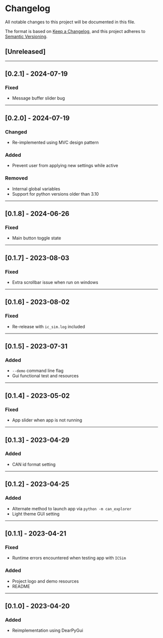 # Changelog

All notable changes to this project will be documented in this file.

The format is based on [Keep a Changelog](https://keepachangelog.com/en/1.0.0/),
and this project adheres to [Semantic Versioning](https://semver.org/spec/v2.0.0.html).

## [Unreleased]

---
## [0.2.1] - 2024-07-19

### Fixed

- Message buffer slider bug 

---
## [0.2.0] - 2024-07-19

### Changed

- Re-implemented using MVC design pattern

### Added

- Prevent user from applying new settings while active

### Removed

- Internal global variables
- Support for python versions older than 3.10

---
## [0.1.8] - 2024-06-26

### Fixed

- Main button toggle state

---
## [0.1.7] - 2023-08-03

### Fixed

- Extra scrollbar issue when run on windows

---
## [0.1.6] - 2023-08-02

### Fixed

- Re-release with `ic_sim.log` included

---
## [0.1.5] - 2023-07-31

### Added

- `--demo` command line flag
- Gui functional test and resources

---
## [0.1.4] - 2023-05-02

### Fixed

- App slider when app is not running

---
## [0.1.3] - 2023-04-29

### Added

- CAN id format setting

---
## [0.1.2] - 2023-04-25

### Added

- Alternate method to launch app via `python -m can_explorer`
- Light theme GUI setting

---
## [0.1.1] - 2023-04-21

### Fixed

- Runtime errors encountered when testing app with `ICSim`

### Added

- Project logo and demo resources
- README

---
## [0.1.0] - 2023-04-20

### Added

- Reimplementation using DearPyGui
